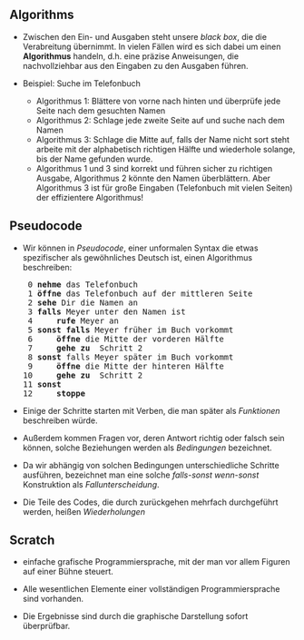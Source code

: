 ## Algorithms

* Zwischen den Ein- und Ausgaben steht unsere *black box*, die die Verabreitung übernimmt. In vielen Fällen wird es sich dabei um einen **Algorithmus** handeln, d.h. eine präzise Anweisungen, die nachvollziehbar aus den Eingaben zu den Ausgaben führen.

* Beispiel: Suche im Telefonbuch
  - Algorithmus 1: Blättere von vorne nach hinten und überprüfe jede Seite nach dem gesuchten Namen
  - Algorithmus 2: Schlage jede zweite Seite auf und suche nach dem Namen
  - Algorithmus 3: Schlage die Mitte auf, falls der Name nicht sort steht arbeite mit der alphabetisch richtigen Hälfte und wiederhole solange, bis der Name gefunden wurde.


  * Algorithmus 1 und 3 sind korrekt und führen sicher zu richtigen Ausgabe, Algorithmus 2 könnte den Namen überblättern. Aber Algorithmus 3 ist für große Eingaben (Telefonbuch mit vielen Seiten) der effizientere Algorithmus!

## Pseudocode

* Wir können in *Pseudocode*, einer unformalen Syntax die etwas spezifischer als gewöhnliches Deutsch ist, einen Algorithmus beschreiben:
  <pre>
   0 <b>nehme</b> das Telefonbuch
   1 <b>öffne</b> das Telefonbuch auf der mittleren Seite
   2 <b>sehe</b> Dir die Namen an
   3 <b>falls</b> Meyer unter den Namen ist
   4     <b>rufe</b> Meyer an
   5 <b>sonst falls</b> Meyer früher im Buch vorkommt
   6     <b>öffne</b> die Mitte der vorderen Hälfte
   7     <b>gehe zu </b> Schritt 2
   8 <b>sonst</b> falls Meyer später im Buch vorkommt
   9     <b>öffne</b> die Mitte der hinteren Hälfte
  10     <b>gehe zu </b> Schritt 2
  11 <b>sonst</b>
  12     <b>stoppe</b>
  </pre>

* Einige der Schritte starten mit Verben, die man später als *Funktionen* beschreiben würde.

* Außerdem kommen Fragen vor, deren Antwort richtig oder falsch sein können, solche Beziehungen werden als *Bedingungen* bezeichnet.

* Da wir abhängig von solchen Bedingungen unterschiedliche Schritte ausführen, bezeichnet man eine solche *falls*-*sonst wenn*-*sonst* Konstruktion als *Fallunterscheidung*.

* Die Teile des Codes, die durch zurückgehen mehrfach durchgeführt werden, heißen *Wiederholungen* 

## Scratch

* einfache grafische Programmiersprache, mit der man vor allem Figuren auf einer Bühne steuert.

* Alle wesentlichen Elemente einer vollständigen Programmiersprache sind vorhanden.

* Die Ergebnisse sind durch die graphische Darstellung sofort überprüfbar.